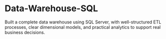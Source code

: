 # Data-Warehouse-SQL
Built a complete data warehouse using SQL Server, with well-structured ETL processes, clear dimensional models, and practical analytics to support real business decisions.
